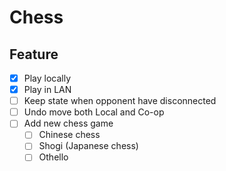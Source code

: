 # Chess


## Feature

 - [x] Play locally
 - [x] Play in LAN 
 - [ ] Keep state when opponent have disconnected
 - [ ] Undo move both Local and Co-op
 - [ ] Add new chess game
    - [ ] Chinese chess
    - [ ] Shogi (Japanese chess)
    - [ ] Othello
